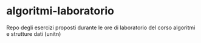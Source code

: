 # algoritmi-laboratorio
 Repo degli esercizi proposti durante le ore di laboratorio del corso algoritmi e strutture dati (unitn)
